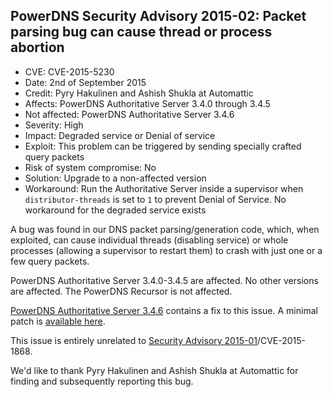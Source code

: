 ## PowerDNS Security Advisory 2015-02: Packet parsing bug can cause thread or process abortion

* CVE: CVE-2015-5230
* Date: 2nd of September 2015
* Credit: Pyry Hakulinen and Ashish Shukla at Automattic
* Affects: PowerDNS Authoritative Server 3.4.0 through 3.4.5
* Not affected: PowerDNS Authoritative Server 3.4.6
* Severity: High
* Impact: Degraded service or Denial of service
* Exploit: This problem can be triggered by sending specially crafted query packets
* Risk of system compromise: No
* Solution: Upgrade to a non-affected version
* Workaround: Run the Authoritative Server inside a supervisor when
  `distributor-threads`  is set to `1` to prevent Denial of Service.
  No workaround for the degraded service exists

A bug was found in our DNS packet parsing/generation code, which, when exploited,
can cause individual threads (disabling service) or whole processes (allowing a
supervisor to restart them) to crash with just one or a few query packets.

PowerDNS Authoritative Server 3.4.0-3.4.5 are affected. No other versions are
affected. The PowerDNS Recursor is not affected.

[PowerDNS Authoritative Server 3.4.6](../changelog.md#powerdns-authoritative-server-346)
contains a fix to this issue. A minimal patch is [available here](https://downloads.powerdns.com/patches/2015-02/).

This issue is entirely unrelated to [Security Advisory 2015-01](powerdns-advisory-2015-01.md)/CVE-2015-1868.

We'd like to thank Pyry Hakulinen and Ashish Shukla at Automattic for finding and
subsequently reporting this bug.
